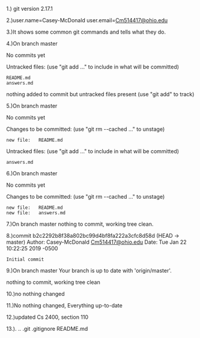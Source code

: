 1.) git version 2.17.1

2.)user.name=Casey-McDonald
   user.email=Cm514417@ohio.edu

3.)It shows some common git commands and tells what they do.

4.)On branch master

   No commits yet

   Untracked files:
     (use "git add <file>..." to include in what will be committed)

	README.md
	answers.md

nothing added to commit but untracked files present (use "git add" to track)

5.)On branch master

   No commits yet

   Changes to be committed:
    (use "git rm --cached <file>..." to unstage)

	new file:   README.md

   Untracked files:
    (use "git add <file>..." to include in what will be committed)

	answers.md

6.)On branch master

   No commits yet

   Changes to be committed:
     (use "git rm --cached <file>..." to unstage)

	new file:   README.md
	new file:   answers.md

7.)On branch master
   nothing to commit, working tree clean.

8.)commit b2c2292b8f38a802bc99d4bf8fa222a3cfc8d58d (HEAD -> master)
   Author: Casey-McDonald <Cm514417@ohio.edu>
   Date:   Tue Jan 22 10:22:25 2019 -0500

    Initial commit

9.)On branch master
   Your branch is up to date with 'origin/master'.

   nothing to commit, working tree clean

10.)no nothing changed

11.)No nothing changed, Everything up-to-date

12.)updated Cs 2400, section 110

13.).  ..  .git  .gitignore  README.md
